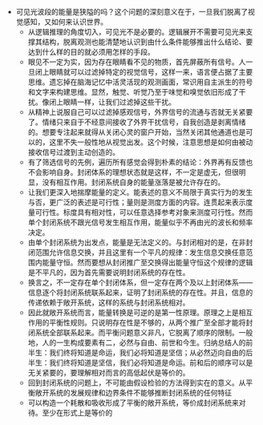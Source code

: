 - 可见光波段的能量是狭隘的吗？这个问题的深刻意义在于，一旦我们脱离了视觉感知，又如何来认识世界。
	- 从逻辑推理的角度切入，可见光不是必要的。逻辑展开不需要可见光来支撑其结构，脱离观测也能清楚地认识到由什么条件能够推出什么结论、要达到什么样的目的就必须用怎样的手段。
	- 眼见不一定为实，因为存在眼睛看不见的物质，首先屏蔽所有信号。人一旦闭上眼睛就可以过滤掉特定的视觉信号，这样一来，语言便占据了主要思维。遗忘掉在脑海记忆中活灵活现的观测画面，常识用自主派生的符号和文字来构建思维。显然，触觉、听觉乃至于味觉和嗅觉依旧形成了干扰。像闭上眼睛一样，让我们过滤掉这些干扰。
	- 从精神上说服自己可以过滤掉感观信号，外界信号的流通与否就无关紧要了。情绪只来自于不经意间接收了外界干扰信号，自我创造是剥离情绪的。想要专注起来就得从关闭心灵的窗户开始，当然关闭其他通道也是可以的，这里不失一般性地从视觉出发。这个时候，注意思想是如何由被动接收信号过渡到主动创造的。
	- 有了筛选信号的先例，遍历所有感觉会得到朴素的结论：外界再有反馈也不会影响自身。封闭体系的理想状态就是这样，不一定是虚无，但很明显，没有相互作用。封闭系统自身的能量涨落是被允许存在的。
	- 让我们更深入地揣摩能量的定义。能表述的意义不局限于真实行为的发生与否，更广泛的表述是可行性；量则是测度方面的内容。连贯起来表示度量可行性。标度具有相对性，可以任意选择参考对象来测度可行性。然而单个封闭系统不跟光信号发生相互作用，能量似乎不再由光的波长和频率决定。
	- 由单个封闭系统为出发点，能量是无法定义的。与封闭相对的是，在非封闭范围允许信息交换，并且这里有一个平凡的规律：发生信息交换任意范围内能量守恒。然而要想从封闭推广至交换得出能量守恒这个规律的逻辑是不平凡的，因为首先需要说明封闭系统的存在性。
	- 换言之，不一定存在单个封闭体系，但一定存在两个及以上封闭体系——信息逐个将封闭系统联系起来，证明了封闭系统的存在性。并且，信息的传递依赖于敞开系统，这样的系统与封闭系统相对。
	- 因此就敞开系统而言，能量转换是可逆的是第一性原理。原理之上是相互作用的平衡性规则。只说明存在性是不够的，从两个推广至全部才能将封闭系统全部联系起来。而平衡问题意义非凡，它脱离了顺序的限制。一般地，人的一生构成要素有二，必然与自由、前世和今生。归纳总结人的前半生：我们终将知道是命运，我们必将知道是坚信；从必然迈向自由的后半生：我们终将知道是坚信，我们必将知道是命运。前和后的顺序可以是无关紧要的，要理解相对而言的高低起伏是等价的。
	- 回到封闭系统的问题上，不可能由假设检验的方法得到实在的意义。从平衡敞开系统的发展规律和边界条件不能够推断封闭系统的任何特征
	- 可以构造一个耗散和吸收形成了平衡的敞开系统，等价成封闭系统来对待。至少在形式上是等价的
